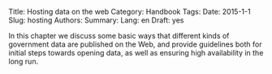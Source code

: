 Title: Hosting data on the web
Category: Handbook
Tags:
Date: 2015-1-1
Slug: hosting
Authors:
Summary:
Lang: en
Draft: yes

In this chapter we discuss some basic ways that different kinds of government data are published on the Web, and provide guidelines both for initial steps towards opening data, as well as ensuring high availability in the long run.
